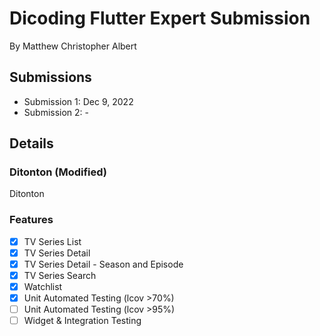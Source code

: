 # Dicoding Flutter Expert Submission

By Matthew Christopher Albert

## Submissions

- Submission 1: Dec 9, 2022
- Submission 2: -

## Details
 
### Ditonton (Modified)

Ditonton

### Features

- [x] TV Series List
- [x] TV Series Detail
- [x] TV Series Detail - Season and Episode
- [x] TV Series Search
- [x] Watchlist
- [x] Unit Automated Testing (lcov >70%)
- [ ] Unit Automated Testing (lcov >95%)
- [ ] Widget & Integration Testing
